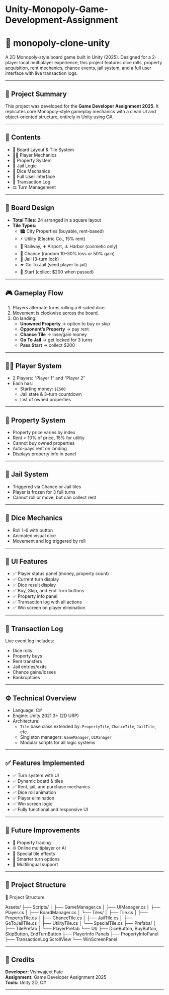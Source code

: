# Unity-Monopoly-Game-Development-Assignment

# 🎲 monopoly-clone-unity

A 2D Monopoly-style board game built in Unity (2025). Designed for a 2-player local multiplayer experience, this project features dice rolls, property acquisition, rent mechanics, chance events, jail system, and a full user interface with live transaction logs.

---

## 📆 Project Summary

This project was developed for the **Game Developer Assignment 2025**. It replicates core Monopoly-style gameplay mechanics with a clean UI and object-oriented structure, entirely in Unity using C#.

---

## 📂 Contents

- 🧱 Board Layout & Tile System  
- 🧍‍♂️ Player Mechanics  
- 💸 Property System  
- 🚓 Jail Logic  
- 🎲 Dice Mechanics  
- 🎨 Full User Interface  
- 🧾 Transaction Log  
- ⚖️ Turn Management  

---

## 🧱 Board Design

- **Total Tiles:** 24 arranged in a square layout
- **Tile Types:**
  - 🏙 City Properties (buyable, rent-based)
  - ⚡ Utility (Electric Co., 15% rent)
  - 🚆 Railway, ✈️ Airport, ⚓ Harbor (cosmetic only)
  - 🎲 Chance (random 10–30% loss or 50% gain)
  - 🚓 Jail (3-turn lock)
  - ⏩ Go To Jail (send player to jail)
  - 🏁 Start (collect $200 when passed)

---

## 🎮 Gameplay Flow

1. Players alternate turns rolling a 6-sided dice.
2. Movement is clockwise across the board.
3. On landing:
   - **Unowned Property** → option to buy or skip
   - **Opponent’s Property** → pay rent
   - **Chance Tile** → lose/gain money
   - **Go To Jail** → get locked for 3 turns
   - **Pass Start** → collect $200

---

## 🧍‍♂️ Player System

- 2 Players: “Player 1” and “Player 2”
- Each has:
  - Starting money: `$1500`
  - Jail state & 3-turn countdown
  - List of owned properties

---

## 💸 Property System

- Property price varies by index
- Rent = 10% of price, 15% for utility
- Cannot buy owned properties
- Auto-pays rent on landing
- Displays property info in panel

---

## 🚓 Jail System

- Triggered via Chance or Jail tiles
- Player is frozen for 3 full turns
- Cannot roll or move, but can collect rent

---

## 🎲 Dice Mechanics

- Roll 1–6 with button
- Animated visual dice
- Movement and log triggered by roll

---

## 🎨 UI Features

- ✅ Player status panel (money, property count)
- ✅ Current turn display
- ✅ Dice result display
- ✅ Buy, Skip, and End Turn buttons
- ✅ Property info panel
- ✅ Transaction log with all actions
- ✅ Win screen on player elimination

---

## 🧾 Transaction Log

Live event log includes:
- Dice rolls
- Property buys
- Rent transfers
- Jail entries/exits
- Chance gains/losses
- Bankruptcies

---

## ⚙️ Technical Overview

- Language: C#
- Engine: Unity 2021.3+ (2D URP)
- Architecture:
  - `Tile` base class extended by: `PropertyTile`, `ChanceTile`, `JailTile`, etc.
  - Singleton managers: `GameManager`, `UIManager`
  - Modular scripts for all logic systems

---

## ✅ Features Implemented

- ✅ Turn system with UI
- ✅ Dynamic board & tiles
- ✅ Rent, jail, and purchase mechanics
- ✅ Dice roll animation
- ✅ Player elimination
- ✅ Win screen logic
- ✅ Fully functional and responsive UI

---

## 🧠 Future Improvements

- 🔁 Property trading
- 🌐 Online multiplayer or AI
- 🎨 Special tile effects
- 🧠 Smarter turn options
- 💬 Multilingual support

---

## 📁 Project Structure


📁 Project Structure

Assets/
├── Scripts/
│   ├── GameManager.cs
│   ├── UIManager.cs
│   ├── Player.cs
│   ├── BoardManager.cs
│   └── Tiles/
│       ├── Tile.cs
│       ├── PropertyTile.cs
│       ├── ChanceTile.cs
│       ├── JailTile.cs
│       ├── GoToJailTile.cs
│       ├── UtilityTile.cs
│       └── SpecialTile.cs
├── Prefabs/
│   ├── TilePrefab
│   └── PlayerPrefab
└── UI/
    ├── DiceButton, BuyButton, SkipButton, EndTurnButton
    ├── PlayerInfo Panels
    ├── PropertyInfoPanel
    ├── TransactionLog ScrollView
    └── WinScreenPanel

---

## 🏁 Credits

**Developer:** Vishwajeet Fate  
**Assignment:** Game Developer Assignment 2025  
**Tools:** Unity 2D, C#

---
